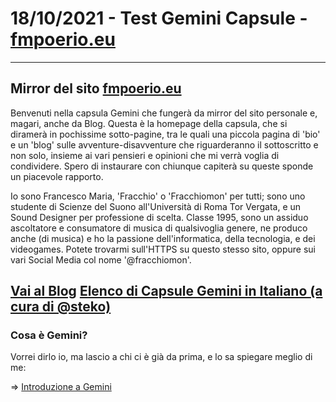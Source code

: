 # 18/10/2021 - Test Gemini Capsule - [fmpoerio.eu](fmpoerio.eu)

---

## Mirror del sito [fmpoerio.eu](https://www.fmpoerio.eu)

Benvenuti nella capsula Gemini che fungerà da mirror del sito personale e, magari, anche da Blog.
Questa è la homepage della capsula, che si diramerà in pochissime sotto-pagine, tra le quali una piccola pagina di 'bio' e un 'blog' sulle avventure-disavventure che riguarderanno il sottoscritto e non solo, insieme ai vari pensieri e opinioni che mi verrà voglia di condividere. Spero di instaurare con chiunque capiterà su queste sponde un piacevole rapporto.

Io sono Francesco Maria, 'Fracchio' o 'Fracchiomon' per tutti; sono uno studente di Scienze del Suono all'Università di Roma Tor Vergata, e un Sound Designer per professione di scelta. Classe 1995, sono un assiduo ascoltatore e consumatore di musica di qualsivoglia genere, ne produco anche (di musica) e ho la passione dell'informatica, della tecnologia, e dei videogames. Potete trovarmi sull'HTTPS su questo stesso sito, oppure sui vari Social Media col nome '@fracchiomon'.

[Vai al Blog](blog/blog.gmi)
[Elenco di Capsule Gemini in Italiano (a cura di @steko)](documentazione/capsule.gmi)
---
### Cosa è Gemini?

Vorrei dirlo io, ma lascio a chi ci è già da prima, e lo sa spiegare meglio di me:

=> [Introduzione a Gemini](documentazione/index.gmi)
